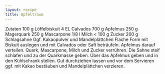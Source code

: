 ```yaml
---
layout: recipe
title: Apfeltraum
---
```


Zutaten
100 g Löffelbiskuit
4 EL Calvados
700 g Apfelmus
250 g Magerquark
250 g Mascarpone
1/8 l Milch
< 100 g Zucker
200 g Schlagsahne
Ggf. Kakaopulver und Mandelplättchen
Flache Form mit Biskuit auslegen und mit Calvados oder Saft beträufeln.
Apfelmus darauf verteilen. Quark, Mascarpone, Milch und Zucker verrühren. Die Sahne steif schlafen und zu der Quarkmasse geben. Über das Apfelmus geben und in den Kühlschrank stellen.
Gut durchziehen lassen und vor dem Servieren ggf. mit Kakao bestäuben und Mandelplättchen verzieren.
